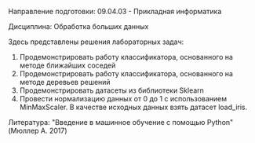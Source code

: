 Направление подготовки: 09.04.03 - Прикладная информатика

Дисциплина: Обработка больших данных

Здесь представлены решения лабораторных задач:
1) Продемонстрировать работу классификатора, основанного на методе ближайших соседей
2) Продемонстрировать работу классификатора, основанного на методе деревьев решений
3) Продемонстрировать датасеты из библиотеки Sklearn
4) Провести нормализацию данных от 0 до 1 с использованием MinMaxScaler. В качестве исходных данных взять датасет load_iris.

Литература:
"Введение в машинное обучение с помощью Python" (Мюллер А. 2017)
